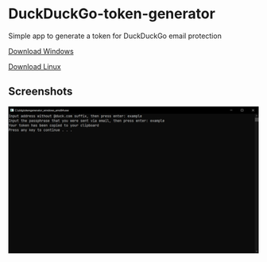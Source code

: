 # DuckDuckGo-token-generator
Simple app to generate a token for DuckDuckGo email protection

[Download Windows](https://github.com/PolicyPuma4/DuckDuckGo-token-generator/releases/latest/download/ddgtokengenerator_windows_amd64.exe)

[Download Linux](https://github.com/PolicyPuma4/DuckDuckGo-token-generator/releases/latest/download/ddgtokengenerator_linux_amd64)

## Screenshots
![Console](https://raw.githubusercontent.com/PolicyPuma4/DuckDuckGo-token-generator/main/Example%20console.png)

